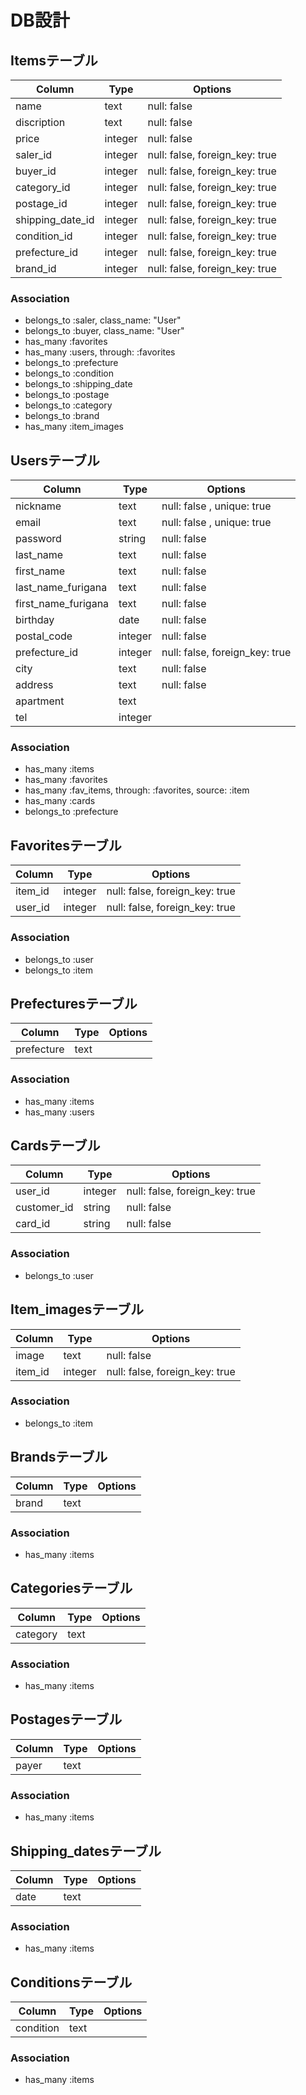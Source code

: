 # DB設計

## Itemsテーブル

|Column|Type|Options|
|------|----|-------|
|name|text|null: false|
|discription|text|null: false|
|price|integer|null: false|
|saler_id|integer|null: false, foreign_key: true|
|buyer_id|integer|null: false, foreign_key: true|
|category_id|integer|null: false, foreign_key: true|
|postage_id|integer|null: false, foreign_key: true|
|shipping_date_id|integer|null: false, foreign_key: true|
|condition_id|integer|null: false, foreign_key: true|
|prefecture_id|integer|null: false, foreign_key: true|
|brand_id|integer|null: false, foreign_key: true|

### Association
- belongs_to :saler, class_name: "User"
- belongs_to :buyer, class_name: "User"
- has_many :favorites
- has_many :users, through: :favorites
- belongs_to :prefecture
- belongs_to :condition
- belongs_to :shipping_date
- belongs_to :postage
- belongs_to :category
- belongs_to :brand
- has_many :item_images


## Usersテーブル

|Column|Type|Options|
|------|----|-------|
|nickname|text|null: false , unique: true|
|email|text|null: false , unique: true|
|password|string|null: false|
|last_name|text|null: false|
|first_name|text|null: false|
|last_name_furigana|text|null: false|
|first_name_furigana|text|null: false|
|birthday|date|null: false|
|postal_code|integer|null: false|
|prefecture_id|integer|null: false, foreign_key: true|
|city|text|null: false|
|address|text|null: false|
|apartment|text||
|tel|integer||

### Association
- has_many :items
- has_many :favorites
- has_many :fav_items, through: :favorites, source: :item
- has_many :cards
- belongs_to :prefecture


## Favoritesテーブル

|Column|Type|Options|
|------|----|-------|
|item_id|integer|null: false, foreign_key: true|
|user_id|integer|null: false, foreign_key: true|

### Association
- belongs_to :user
- belongs_to :item


## Prefecturesテーブル

|Column|Type|Options|
|------|----|-------|
|prefecture|text||

### Association
- has_many :items
- has_many :users


## Cardsテーブル

|Column|Type|Options|
|------|----|-------|
|user_id|integer|null: false, foreign_key: true|
|customer_id|string|null: false|
|card_id|string|null: false|

### Association
- belongs_to :user


## Item_imagesテーブル

|Column|Type|Options|
|------|----|-------|
|image|text|null: false|
|item_id|integer|null: false, foreign_key: true|

### Association
- belongs_to :item


## Brandsテーブル

|Column|Type|Options|
|------|----|-------|
|brand|text||

### Association
- has_many :items


## Categoriesテーブル

|Column|Type|Options|
|------|----|-------|
|category|text||

### Association
- has_many :items


## Postagesテーブル

|Column|Type|Options|
|------|----|-------|
|payer|text||

### Association
- has_many :items


## Shipping_datesテーブル

|Column|Type|Options|
|------|----|-------|
|date|text||

### Association
- has_many :items


## Conditionsテーブル

|Column|Type|Options|
|------|----|-------|
|condition|text||

### Association
- has_many :items